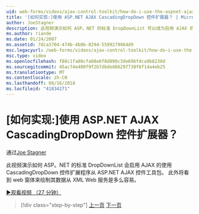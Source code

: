 ```yaml
---
uid: web-forms/videos/ajax-control-toolkit/how-do-i-use-the-aspnet-ajax-cascadingdropdown-control-extender
title: '[如何实现:]使用 ASP.NET AJAX CascadingDropDown 控件扩展器？ | Microsoft Docs'
author: JoeStagner
description: 此视频演示如何 ASP。NET 的标准 DropDownList 可以成为启用 AJAX 的使用 CascadingDropDown 控件扩展程序从 ASP.NET AJAX 控制...
ms.author: riande
ms.date: 01/24/2007
ms.assetid: 7dca3704-474b-4b0b-8294-5599279964d9
msc.legacyurl: /web-forms/videos/ajax-control-toolkit/how-do-i-use-the-aspnet-ajax-cascadingdropdown-control-extender
msc.type: video
ms.openlocfilehash: f88c1fa08cfa08e6f8d890c3de69bfdca9b8230d
ms.sourcegitcommit: 45ac74e400f9f2b7dbded66297730f6f14a4eb25
ms.translationtype: MT
ms.contentlocale: zh-CN
ms.lasthandoff: 08/16/2018
ms.locfileid: "41834271"
---
```

<a name="how-do-i-use-the-aspnet-ajax-cascadingdropdown-control-extender"></a>[如何实现:]使用 ASP.NET AJAX CascadingDropDown 控件扩展器？
====================
通过[Joe Stagner](https://github.com/JoeStagner)

此视频演示如何 ASP。NET 的标准 DropDownList 会启用 AJAX 的使用 CascadingDropDown 控件扩展程序从 ASP.NET AJAX 控件工具包。 此外将看到 web 窗体来绘制其数据从 XML Web 服务是多么容易。

[&#9654;观看视频 （27 分钟）](https://channel9.msdn.com/Blogs/ASP-NET-Site-Videos/how-do-i-use-the-aspnet-ajax-cascadingdropdown-control-extender)

> [!div class="step-by-step"]
> [上一页](how-do-i-get-started-with-the-aspnet-ajax-control-toolkit.md)
> [下一页](how-do-i-use-the-aspnet-ajax-textboxwatermark-control-extender.md)
